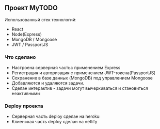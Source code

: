 ## Проект MyTODO
Использованный стек технологий:

- React
- Node(Express)
- MongoDB / Mongoose
- JWT / PassportJS

### Что сделано
- Настроена серверная частьс применением Express
- Регистрация и авторизация с применением JWT-токена(PassportJS)
- Сохранение в базе данных (MongoDB) под управлением Mongoose
- Добавляются и удаляются задачи.
- Сделан интерактив - задачи могут вычеркиваться и становиться неактивными

### Deploy проекта
- Серверная часть deploy сделан на heroku
- Клиенская часть deploy сделан на netlify



